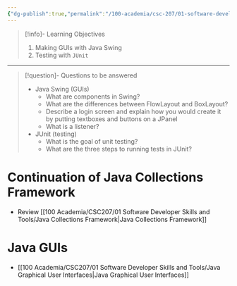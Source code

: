 ```yaml
---
{"dg-publish":true,"permalink":"/100-academia/csc-207/01-software-developer-skills-and-tools/week-4-java-graphical-user-interfaces-unit-testing/","tags":["university","lecture","note","todo"],"created":"2024-09-24T21:44:20.202-04:00","updated":"2024-09-27T18:55:18.668-04:00"}
---
```


> [!info]- Learning Objectives
> 1. Making GUIs with Java Swing
> 2. Testing with `JUnit`

---
> [!question]- Questions to be answered
> - Java Swing (GUIs)
>     - What are components in Swing?
>     - What are the differences between FlowLayout and BoxLayout?
>     - Describe a login screen and explain how you would create it by putting textboxes and buttons on a JPanel
>     - What is a listener?
> - JUnit (testing)
>     - What is the goal of unit testing?
>     - What are the three steps to running tests in JUnit?

# Continuation of Java Collections Framework

- Review [[100 Academia/CSC207/01 Software Developer Skills and Tools/Java Collections Framework\|Java Collections Framework]]

# Java GUIs

- [[100 Academia/CSC207/01 Software Developer Skills and Tools/Java Graphical User Interfaces\|Java Graphical User Interfaces]]